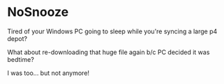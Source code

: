 # NoSnooze
Tired of your Windows PC going to sleep while you're syncing a large p4 depot?

What about re-downloading that huge file again b/c PC decided it was bedtime?

I was too... but not anymore!

